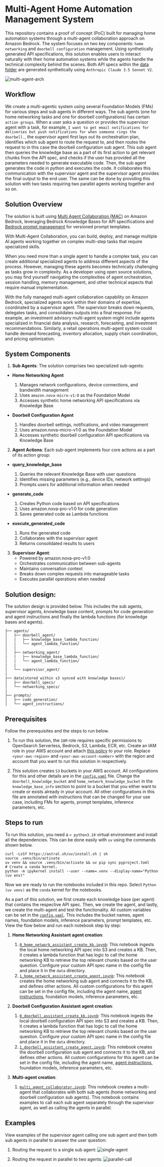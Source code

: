 # Multi-Agent Home Automation Management System

This repository contains a proof of concept (PoC) built for managing home automation systems through a multi-agent collaboration approach on Amazon Bedrock. The system focuses on two key components: `home networking` and `doorbell configuration` management. Using synthetically generated API specifications, this solution enables users to interact naturally with their home automation systems while the agents handle the technical complexity behind the scenes. Both API specs within the [data folder](data) are generated synthetically using `Anthropic Claude 3.5 Sonnet V2`. 

![multi-agent-arch](2_home_networking_doorbell_config_multi_agent/multi-agent-diagram-1.png)

## Workflow
We create a multi-agentic system using several Foundation Models (FMs) for various steps and sub agents in different ways. The sub agents (one for home networking tasks and one for doorbell configurations) has certain `action groups`. When a user asks a question or provides the supervisor agent with a task, for example, `I want to get email notifications for deliveries but push notifications for when someone rings the doorbell.`, the supervisor agent first lays out its orchestration plan, identifies which sub agent to route the request to, and then routes the request to in this case the doorbell configuration sub agent. This sub agent then queries the knowledge base as a part of its first action to get relevant chunks from the API spec, and checks if the user has provided all the parameters needed to generate executable code. Then, the sub agent generates the code in python and executes the code. It collaborates this communication with the supervisor agent and the supervisor agent provides the final output to the end user. The same can be done by providing this solution with two tasks requiring two parallel agents working together and so on.

## Solution Overview

The solution is built using [Multi Agent Collaboration (MAC)](https://aws.amazon.com/blogs/aws/introducing-multi-agent-collaboration-capability-for-amazon-bedrock/) on Amazon Bedrock, leveraging Bedrock Knowledge Bases for API specifications and [Bedrock prompt management](https://aws.amazon.com/bedrock/prompt-management/) for versioned prompt templates.

With Multi-Agent Collaboration, you can build, deploy, and manage multiple AI agents working together on complex multi-step tasks that require specialized skills.

When you need more than a single agent to handle a complex task, you can create additional specialized agents to address different aspects of the process. However, managing these agents becomes technically challenging as tasks grow in complexity. As a developer using open source solutions, you may find yourself navigating the complexities of agent orchestration, session handling, memory management, and other technical aspects that require manual implementation.

With the fully managed multi-agent collaboration capability on Amazon Bedrock, specialized agents work within their domains of expertise, coordinated by a supervisor agent. The supervisor breaks down requests, delegates tasks, and consolidates outputs into a final response. For example, an investment advisory multi-agent system might include agents specialized in financial data analysis, research, forecasting, and investment recommendations. Similarly, a retail operations multi-agent system could handle demand forecasting, inventory allocation, supply chain coordination, and pricing optimization.

## System Components

1. **Sub Agents**: The solution comprises two specialized sub-agents:

- **Home Networking Agent**
    1. Manages network configurations, device connections, and bandwidth management
    1. Uses `amazon.nova-micro-v1:0` as the Foundation Model
    1. Accesses synthetic home networking API specifications via Knowledge Base

- **Doorbell Configuration Agent**
    1. Handles doorbell settings, notifications, and video management
    1. Uses amazon.nova-micro-v1:0 as the Foundation Model
    1. Accesses synthetic doorbell configuration API specifications via Knowledge Base

2. **Agent Actions**: Each sub-agent implements four core actions as a part of its action group:

- **query_knowledge_base**
    1. Queries the relevant Knowledge Base with user questions
    1. Identifies missing parameters (e.g., device IDs, network settings)
    1. Prompts users for additional information when needed

- **generate_code**
    1. Creates Python code based on API specifications
    1. Uses amazon.nova-pro-v1:0 for code generation
    1. Saves generated code as Lambda functions

- **execute_generated_code**
    1. Runs the generated code
    1. Collaborates with the supervisor agent
    1. Returns consolidated results to users

3. **Supervisor Agent**: 
    - Powered by amazon.nova-pro-v1:0
    - Orchestrates communication between sub-agents
    - Maintains conversation context
    - Breaks down complex requests into manageable tasks
    - Executes parallel operations when needed

## Solution design: 

The solution design is provided below. This includes the sub agents, supervisor agents, knowledge base content, prompts for code generation and agent instructions and finally the lambda functions (for knowledge bases and agents).

```
├── agents/
│   ├── doorbell_agent/
│   |   ├── knowledge_base_lambda_function/
│   |   └── agent_lambda_function/
│   │
│   ├── networking_agent/
|   |   ├── knowledge_base_lambda_function/
│   |   └── agent_lambda_function/
|   |
│   └── supervisor_agent/
|
├── data(stored within s3 synced with knowledge bases)/
│   ├── doorbell_specs/
│   └── networking_specs/
|
├── prompts/
│   ├── code_generation/
│   └── agent_instructions/
```

## Prerequisites

Follow the prerequisites and the steps to run below.

1. To run this solution, the `IAM` role requires specific permissions to OpenSearch Serverless, Bedrock, S3, Lambda, ECR, etc. Create an IAM role in your AWS account and attach [this policy](iam_policy.json) to your role. Replace `<your-aws-region>` and `<your-aws-account-number>` with the region and account that you want to run this solution in respectively.

1. This solution creates `S3` buckets in your AWS account. All configurations for this and other details are in the [`config.yaml`](config.yaml) file. Change the `doorbell_knowledge_bucket` and `home_network_knowledge_bucket` in the `knowledge_base_info` section to point to a bucket that you either want to create or exists already in your account. All other configurations in this file are annotated with instructions that can be changed for your use case, including FMs for agents, prompt templates, inference parameters, etc.

## Steps to run

To run this solution, you need a `> python3.10` virtual environment and install all the dependencies. This can be done easily with `uv` using the commands shown below.

```{.bashrc}
curl -LsSf https://astral.sh/uv/install.sh | sh
source .venv/bin/activate
uv venv && source .venv/bin/activate && uv pip sync pyproject.toml
# Create a conda kernel.
python -m ipykernel install --user --name=.venv --display-name="Python (uv env)"
```
Now we are ready to run the notebooks included in this repo. Select `Python (uv venv)` as the `conda` kernel for the notebooks.

As a part of this solution, we first create each knowledge base (per agent) that contains the respective API spec. Then, we create the agent, and lastly, we create the multi-agent and test the functionality. All custom variables can be set in the [`config.yaml`](config.yaml). This includes the bucket names, agent names, foundation models, inference parameters, prompt templates, etc. View the flow below and run each notebook step by step:

1. **Home Networking Assistant agent creation**:
    1. [`0_home_network_assistant_create_kb.ipynb`](0_home_network_assistant/0_home_network_assistant_create_kb.ipynb): This notebook ingests the local home networking API spec into S3 and creates a KB. Then, it creates a lambda function that has logic to call the home networking KB to retrieve the top relevant chunks based on the user question. Configure your custom API spec name in the config file and place it in the `data` directory.
    2. [`1_home_network_assistant_create_agent.ipynb`](0_home_network_assistant/1_home_network_assistant_create_agent.ipynb): This notebook creates the home networking sub agent and connects it to the KB, and defines other actions. All custom configurations for this agent can be set in the config file, including the agent name, [agent instructions](agent_instructions/home_network_agent_instructions.txt), foundation models, inference parameters, etc.

1. **Doorbell Configuration Assistant agent creation**:
    1. [`0_doorbell_assistant_create_kb.ipynb`](1_doorbell_assistant/0_doorbell_assistant_create_kb.ipynb): This notebook ingests the local doorbell configuration API spec into S3 and creates a KB. Then, it creates a lambda function that has logic to call the home networking KB to retrieve the top relevant chunks based on the user question. Configure your custom API spec name in the config file and place it in the `data` directory.
    2. [`1_doorbell_assistant_create_agent.ipynb`](1_doorbell_assistant/1_doorbell_assistant_create_agent.ipynb): This notebook creates the doorbell configuration sub agent and connects it to the KB, and defines other actions. All custom configurations for this agent can be set in the config file, including the agent name, [agent instructions](agent_instructions/doorbell_agent_instructions.txt), foundation models, inference parameters, etc.

1. **Multi-agent creation**:
    1. [`multi_agent_collaborator.ipynb`](2_home_networking_doorbell_config_multi_agent/multi_agent_collaborator.ipynb): This notebook creates a multi-agent that collaborates with both sub agents (home networking and doorbell configuration sub agents). This notebook contains examples to call each sub agent separately through the supervisor agent, as well as calling the agents in parallel.

## Examples

View examples of the supervisor agent calling one sub agent and then both sub agents in parallel to answer the user question:

1. Routing the request to a single sub agent:
    ![single-agent](home-networking-agent.png)

1. Routing the request in parallel to two agents:
    ![parallel-call](2_home_networking_doorbell_config_multi_agent/multi-agent-collab.png)
